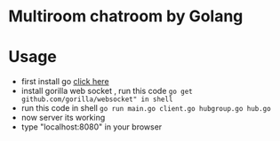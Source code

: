 <h1>Multiroom chatroom by Golang</h1>


<h1>Usage</h1>
<ul>
<li>
first install go <a href="https://golang.org/dl/">click here</a>
</li>
<li>
install gorilla web socket , run this code <code>go get github.com/gorilla/websocket" in shell</code>
</li>
<li>
run this code in shell <code>go run main.go client.go hubgroup.go hub.go</code>
</li>
<li>
now server its working 
</li>
<li>
type "localhost:8080" in your browser
</li>
</ul>

